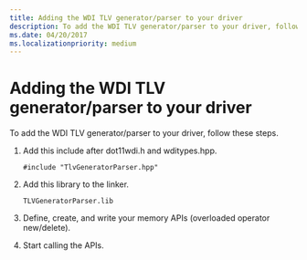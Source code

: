 ```yaml
---
title: Adding the WDI TLV generator/parser to your driver
description: To add the WDI TLV generator/parser to your driver, follow these steps.
ms.date: 04/20/2017
ms.localizationpriority: medium
---
```


# Adding the WDI TLV generator/parser to your driver


To add the WDI TLV generator/parser to your driver, follow these steps.

1.  Add this include after dot11wdi.h and wditypes.hpp.

    `#include "TlvGeneratorParser.hpp"`

2.  Add this library to the linker.

    `TLVGeneratorParser.lib`

3.  Define, create, and write your memory APIs (overloaded operator new/delete).

4.  Start calling the APIs.

 

 






